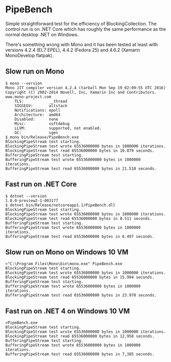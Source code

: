 PipeBench
=========

Simple straightforward test for the efficiency of BlockingCollection. The control run is on .NET Core which has roughly the same performance as the normal desktop .NET on Windows.

There's something wrong with Mono and it has been tested at least with versions 4.2.4 (EL7 EPEL), 4.4.2 (Fedora 25) and 4.6.2 (Xamarin MonoDevelop flatpak).

Slow run on Mono
----------------
```
$ mono --version
Mono JIT compiler version 4.2.4 (tarball Mon Sep 19 02:09:55 UTC 2016)
Copyright (C) 2002-2014 Novell, Inc, Xamarin Inc and Contributors. www.mono-project.com
	TLS:           __thread
	SIGSEGV:       altstack
	Notifications: epoll
	Architecture:  amd64
	Disabled:      none
	Misc:          softdebug 
	LLVM:          supported, not enabled.
	GC:            sgen
$ mono bin/Release/PipeBench.exe 
BlockingPipeStream test starting.
BlockingPipeStream test wrote 65536000000 bytes in 1000000 iterations.
BlockingPipeStream test read 65536000000 bytes in 10.079 seconds.
BufferingPipeStream test starting.
BufferingPipeStream test wrote 65536000000 bytes in 1000000 iterations.
BufferingPipeStream test read 65536000000 bytes in 21.518 seconds.
```

Fast run on .NET Core
---------------------
```
$ dotnet --version
1.0.0-preview2-1-003177
$ dotnet bin/Release/netcoreapp1.1/PipeBench.dll 
BlockingPipeStream test starting.
BlockingPipeStream test wrote 65536000000 bytes in 1000000 iterations.
BlockingPipeStream test read 65536000000 bytes in 8.511 seconds.
BufferingPipeStream test starting.
BufferingPipeStream test wrote 65536000000 bytes in 1000000 iterations.
BufferingPipeStream test read 65536000000 bytes in 6.497 seconds.
```

Slow run on Mono on Windows 10 VM
---------------------------------
```
>"C:\Program Files\Mono\bin\mono.exe" PipeBench.exe
BlockingPipeStream test starting.
BlockingPipeStream test wrote 65536000000 bytes in 1000000 iterations.
BlockingPipeStream test read 65536000000 bytes in 15.994 seconds.
BufferingPipeStream test starting.
BufferingPipeStream test wrote 65536000000 bytes in 1000000 iterations.
BufferingPipeStream test read 65536000000 bytes in 23.978 seconds.
```

Fast run on .NET 4 on Windows 10 VM
-----------------------------------
```
>PipeBench.exe
BlockingPipeStream test starting.
BlockingPipeStream test wrote 65536000000 bytes in 1000000 iterations.
BlockingPipeStream test read 65536000000 bytes in 12,958 seconds.
BufferingPipeStream test starting.
BufferingPipeStream test wrote 65536000000 bytes in 1000000 iterations.
BufferingPipeStream test read 65536000000 bytes in 7,385 seconds.
```
